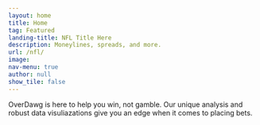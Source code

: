 ```yaml
---
layout: home
title: Home
tag: Featured
landing-title: NFL Title Here
description: Moneylines, spreads, and more. 
url: /nfl/
image: 
nav-menu: true
author: null
show_tile: false
---
```


OverDawg is here to help you win, not gamble. Our unique analysis and robust data visuliazations give you an edge when it comes to placing bets.
